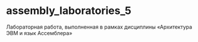 # assembly_laboratories_5
Лабораторная работа, выполненная в рамках дисциплины «Архитектура ЭВМ и язык Ассемблера»

